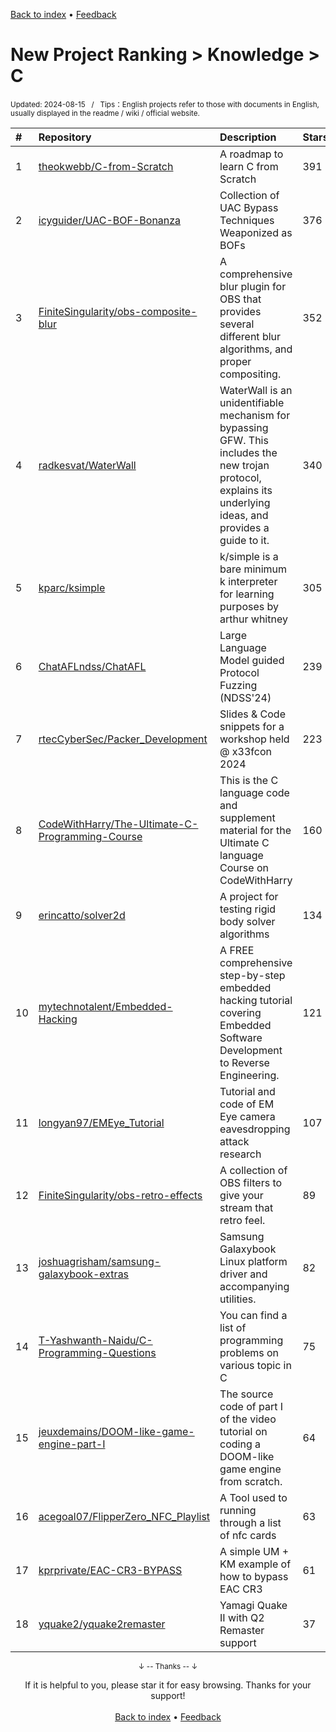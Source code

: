 <a href="https://github.com/GrowingGit/GitHub-English-Top-Charts#github-english-top-charts">Back to index</a> • <a href="/content/docs/feedback.md">Feedback</a>

# New Project Ranking > Knowledge > C
<sub>Updated: 2024-08-15&nbsp;&nbsp;&nbsp;/&nbsp;&nbsp;&nbsp;Tips：English projects refer to those with documents in English, usually displayed in the readme / wiki / official website.</sub>

|#|Repository|Description|Stars|Updated|Created|
|:-|:-|:-|:-|:-|:-|
|1|[theokwebb/C-from-Scratch](https://github.com/theokwebb/C-from-Scratch)|A roadmap to learn C from Scratch|391|2024-07-14|2024-05-11|
|2|[icyguider/UAC-BOF-Bonanza](https://github.com/icyguider/UAC-BOF-Bonanza)|Collection of UAC Bypass Techniques Weaponized as BOFs|376|2024-02-21|2024-02-16|
|3|[FiniteSingularity/obs-composite-blur](https://github.com/FiniteSingularity/obs-composite-blur)|A comprehensive blur plugin for OBS that provides several different blur algorithms, and proper compositing.|352|2024-07-12|2023-08-20|
|4|[radkesvat/WaterWall](https://github.com/radkesvat/WaterWall)|WaterWall is an unidentifiable mechanism for bypassing GFW. This  includes the new trojan protocol, explains its underlying ideas, and provides a guide to it.|340|2024-08-13|2024-02-12|
|5|[kparc/ksimple](https://github.com/kparc/ksimple)|k/simple is a bare minimum k interpreter for learning purposes by arthur whitney|305|2024-05-07|2024-01-14|
|6|[ChatAFLndss/ChatAFL](https://github.com/ChatAFLndss/ChatAFL)|Large Language Model guided Protocol Fuzzing (NDSS'24)|239|2024-03-05|2023-09-26|
|7|[rtecCyberSec/Packer_Development](https://github.com/rtecCyberSec/Packer_Development)|Slides & Code snippets for a workshop held @ x33fcon 2024|223|2024-06-15|2024-06-14|
|8|[CodeWithHarry/The-Ultimate-C-Programming-Course](https://github.com/CodeWithHarry/The-Ultimate-C-Programming-Course)|This is the C language code and supplement material for the Ultimate C language Course on CodeWithHarry |160|2024-07-24|2024-07-09|
|9|[erincatto/solver2d](https://github.com/erincatto/solver2d)|A project for testing rigid body solver algorithms|134|2024-05-12|2024-01-07|
|10|[mytechnotalent/Embedded-Hacking](https://github.com/mytechnotalent/Embedded-Hacking)|A FREE comprehensive step-by-step embedded hacking tutorial covering Embedded Software Development to Reverse Engineering.|121|2024-04-20|2023-10-06|
|11|[longyan97/EMEye_Tutorial](https://github.com/longyan97/EMEye_Tutorial)|Tutorial and code of EM Eye camera eavesdropping attack research|107|2024-02-23|2023-11-07|
|12|[FiniteSingularity/obs-retro-effects](https://github.com/FiniteSingularity/obs-retro-effects)|A collection of OBS filters to give your stream that retro feel.|89|2024-07-03|2024-01-29|
|13|[joshuagrisham/samsung-galaxybook-extras](https://github.com/joshuagrisham/samsung-galaxybook-extras)|Samsung Galaxybook Linux platform driver and accompanying utilities.|82|2024-07-18|2024-01-22|
|14|[T-Yashwanth-Naidu/C-Programming-Questions](https://github.com/T-Yashwanth-Naidu/C-Programming-Questions)|You can find a list of programming problems on various topic in C|75|2024-05-21|2023-08-30|
|15|[jeuxdemains/DOOM-like-game-engine-part-I](https://github.com/jeuxdemains/DOOM-like-game-engine-part-I)|The source code of part I of the video tutorial on coding a DOOM-like game engine from scratch.|64|2024-07-05|2024-07-03|
|16|[acegoal07/FlipperZero_NFC_Playlist](https://github.com/acegoal07/FlipperZero_NFC_Playlist)|A Tool used to running through a list of nfc cards|63|2024-08-11|2023-12-12|
|17|[kprprivate/EAC-CR3-BYPASS](https://github.com/kprprivate/EAC-CR3-BYPASS)|A simple UM + KM example of how to bypass EAC CR3 |61|2024-04-04|2024-02-17|
|18|[yquake2/yquake2remaster](https://github.com/yquake2/yquake2remaster)|Yamagi Quake II with Q2 Remaster support|37|2024-04-04|2023-09-16|

<div align="center">
    <p><sub>↓ -- Thanks -- ↓</sub></p>
    If it is helpful to you, please star it for easy browsing. Thanks for your support!
</div>

<br/>

<div align="center"><a href="https://github.com/GrowingGit/GitHub-English-Top-Charts#github-english-top-charts">Back to index</a> • <a href="/content/docs/feedback.md">Feedback</a></div>
